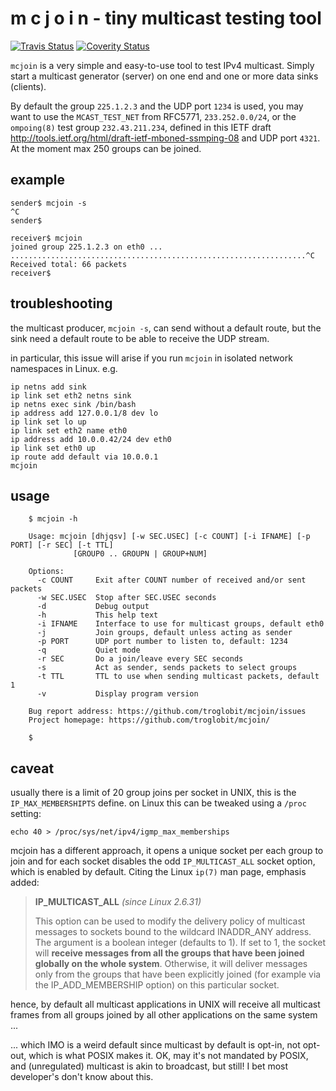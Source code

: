m c j o i n - tiny multicast testing tool
=========================================
[![Travis Status][]][Travis] [![Coverity Status][]][Coverity Scan]

`mcjoin` is a very simple and easy-to-use tool to test IPv4 multicast.
Simply start a multicast generator (server) on one end and one or more
data sinks (clients).

By default the group `225.1.2.3` and the UDP port `1234` is used, you
may want to use the `MCAST_TEST_NET` from RFC5771, `233.252.0.0/24`, or
the `ompoing(8)` test group `232.43.211.234`, defined in this IETF draft
<http://tools.ietf.org/html/draft-ietf-mboned-ssmping-08> and UDP port
`4321`.  At the moment max 250 groups can be joined.


example
-------

```shell
sender$ mcjoin -s
^C
sender$
```

```shell
receiver$ mcjoin
joined group 225.1.2.3 on eth0 ...
..................................................................^C
Received total: 66 packets
receiver$
```


troubleshooting
---------------

the multicast producer, `mcjoin -s`, can send without a default route,
but the sink need a default route to be able to receive the UDP stream.

in particular, this issue will arise if you run `mcjoin` in isolated
network namespaces in Linux.  e.g.

    ip netns add sink
    ip link set eth2 netns sink
    ip netns exec sink /bin/bash
    ip address add 127.0.0.1/8 dev lo
    ip link set lo up
    ip link set eth2 name eth0
    ip address add 10.0.0.42/24 dev eth0
    ip link set eth0 up
    ip route add default via 10.0.0.1
    mcjoin


usage
-----

```shell
    $ mcjoin -h
    
    Usage: mcjoin [dhjqsv] [-w SEC.USEC] [-c COUNT] [-i IFNAME] [-p PORT] [-r SEC] [-t TTL]
    	      [GROUP0 .. GROUPN | GROUP+NUM]
    
    Options:
      -c COUNT     Exit after COUNT number of received and/or sent packets
      -w SEC.USEC  Stop after SEC.USEC seconds
      -d           Debug output
      -h           This help text
      -i IFNAME    Interface to use for multicast groups, default eth0
      -j           Join groups, default unless acting as sender
      -p PORT      UDP port number to listen to, default: 1234
      -q           Quiet mode
      -r SEC       Do a join/leave every SEC seconds
      -s           Act as sender, sends packets to select groups
      -t TTL       TTL to use when sending multicast packets, default 1
      -v           Display program version
    
    Bug report address: https://github.com/troglobit/mcjoin/issues
    Project homepage: https://github.com/troglobit/mcjoin/
    
    $
```


caveat
------

usually there is a limit of 20 group joins per socket in UNIX, this is
the `IP_MAX_MEMBERSHIPTS` define.  on Linux this can be tweaked using a
`/proc` setting:

    echo 40 > /proc/sys/net/ipv4/igmp_max_memberships

mcjoin has a different approach, it opens a unique socket per each group
to join and for each socket disables the odd `IP_MULTICAST_ALL` socket
option, which is enabled by default.  Citing the Linux `ip(7)` man page,
emphasis added:

> **IP_MULTICAST_ALL** *(since Linux 2.6.31)*
>
> This option can be used to modify the delivery policy of multicast
> messages to sockets bound to the wildcard INADDR_ANY address.  The
> argument is a boolean integer (defaults to 1).  If set to 1, the
> socket will **receive messages from all the groups that have been
> joined globally on the whole system**.  Otherwise, it will deliver
> messages only from the groups that have been explicitly joined (for
> example via the IP_ADD_MEMBERSHIP option) on this particular socket.

hence, by default all multicast applications in UNIX will receive all
multicast frames from all groups joined by all other applications on
the same system ...

... which IMO is a weird default since multicast by default is opt-in,
not opt-out, which is what POSIX makes it.  OK, may it's not mandated by
POSIX, and (unregulated) multicast is akin to broadcast, but still!  I
bet most developer's don't know about this.


[Travis]:          https://travis-ci.org/troglobit/mcjoin
[Travis Status]:   https://travis-ci.org/troglobit/mcjoin.png?branch=master
[Coverity Scan]:   https://scan.coverity.com/projects/9108
[Coverity Status]: https://scan.coverity.com/projects/9108/badge.svg

<!--
  -- Local Variables:
  -- mode: markdown
  -- End:
  -->
